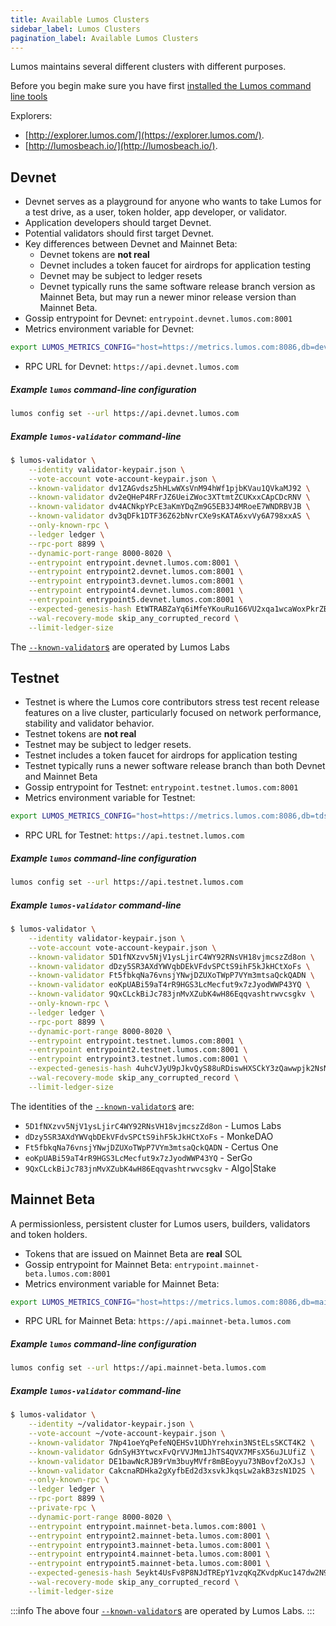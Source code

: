 ```yaml
---
title: Available Lumos Clusters
sidebar_label: Lumos Clusters
pagination_label: Available Lumos Clusters
---
```


Lumos maintains several different clusters with different purposes.

Before you begin make sure you have first
[installed the Lumos command line tools](../cli/install.md)

Explorers:

- [http://explorer.lumos.com/](https://explorer.lumos.com/).
- [http://lumosbeach.io/](http://lumosbeach.io/).

## Devnet

- Devnet serves as a playground for anyone who wants to take Lumos for a
  test drive, as a user, token holder, app developer, or validator.
- Application developers should target Devnet.
- Potential validators should first target Devnet.
- Key differences between Devnet and Mainnet Beta:
  - Devnet tokens are **not real**
  - Devnet includes a token faucet for airdrops for application testing
  - Devnet may be subject to ledger resets
  - Devnet typically runs the same software release branch version as Mainnet Beta,
    but may run a newer minor release version than Mainnet Beta.
- Gossip entrypoint for Devnet: `entrypoint.devnet.lumos.com:8001`
- Metrics environment variable for Devnet:

```bash
export LUMOS_METRICS_CONFIG="host=https://metrics.lumos.com:8086,db=devnet,u=scratch_writer,p=topsecret"
```

- RPC URL for Devnet: `https://api.devnet.lumos.com`

##### Example `lumos` command-line configuration

```bash
lumos config set --url https://api.devnet.lumos.com
```

##### Example `lumos-validator` command-line

```bash
$ lumos-validator \
    --identity validator-keypair.json \
    --vote-account vote-account-keypair.json \
    --known-validator dv1ZAGvdsz5hHLwWXsVnM94hWf1pjbKVau1QVkaMJ92 \
    --known-validator dv2eQHeP4RFrJZ6UeiZWoc3XTtmtZCUKxxCApCDcRNV \
    --known-validator dv4ACNkpYPcE3aKmYDqZm9G5EB3J4MRoeE7WNDRBVJB \
    --known-validator dv3qDFk1DTF36Z62bNvrCXe9sKATA6xvVy6A798xxAS \
    --only-known-rpc \
    --ledger ledger \
    --rpc-port 8899 \
    --dynamic-port-range 8000-8020 \
    --entrypoint entrypoint.devnet.lumos.com:8001 \
    --entrypoint entrypoint2.devnet.lumos.com:8001 \
    --entrypoint entrypoint3.devnet.lumos.com:8001 \
    --entrypoint entrypoint4.devnet.lumos.com:8001 \
    --entrypoint entrypoint5.devnet.lumos.com:8001 \
    --expected-genesis-hash EtWTRABZaYq6iMfeYKouRu166VU2xqa1wcaWoxPkrZBG \
    --wal-recovery-mode skip_any_corrupted_record \
    --limit-ledger-size
```

The [`--known-validator`s](../operations/guides/validator-start.md#known-validators)
are operated by Lumos Labs

## Testnet

- Testnet is where the Lumos core contributors stress test recent release features on a live
  cluster, particularly focused on network performance, stability and validator
  behavior.
- Testnet tokens are **not real**
- Testnet may be subject to ledger resets.
- Testnet includes a token faucet for airdrops for application testing
- Testnet typically runs a newer software release branch than both
  Devnet and Mainnet Beta
- Gossip entrypoint for Testnet: `entrypoint.testnet.lumos.com:8001`
- Metrics environment variable for Testnet:

```bash
export LUMOS_METRICS_CONFIG="host=https://metrics.lumos.com:8086,db=tds,u=testnet_write,p=c4fa841aa918bf8274e3e2a44d77568d9861b3ea"
```

- RPC URL for Testnet: `https://api.testnet.lumos.com`

##### Example `lumos` command-line configuration

```bash
lumos config set --url https://api.testnet.lumos.com
```

##### Example `lumos-validator` command-line

```bash
$ lumos-validator \
    --identity validator-keypair.json \
    --vote-account vote-account-keypair.json \
    --known-validator 5D1fNXzvv5NjV1ysLjirC4WY92RNsVH18vjmcszZd8on \
    --known-validator dDzy5SR3AXdYWVqbDEkVFdvSPCtS9ihF5kJkHCtXoFs \
    --known-validator Ft5fbkqNa76vnsjYNwjDZUXoTWpP7VYm3mtsaQckQADN \
    --known-validator eoKpUABi59aT4rR9HGS3LcMecfut9x7zJyodWWP43YQ \
    --known-validator 9QxCLckBiJc783jnMvXZubK4wH86Eqqvashtrwvcsgkv \
    --only-known-rpc \
    --ledger ledger \
    --rpc-port 8899 \
    --dynamic-port-range 8000-8020 \
    --entrypoint entrypoint.testnet.lumos.com:8001 \
    --entrypoint entrypoint2.testnet.lumos.com:8001 \
    --entrypoint entrypoint3.testnet.lumos.com:8001 \
    --expected-genesis-hash 4uhcVJyU9pJkvQyS88uRDiswHXSCkY3zQawwpjk2NsNY \
    --wal-recovery-mode skip_any_corrupted_record \
    --limit-ledger-size
```

The identities of the
[`--known-validator`s](../operations/guides/validator-start.md#known-validators) are:

- `5D1fNXzvv5NjV1ysLjirC4WY92RNsVH18vjmcszZd8on` - Lumos Labs
- `dDzy5SR3AXdYWVqbDEkVFdvSPCtS9ihF5kJkHCtXoFs` - MonkeDAO
- `Ft5fbkqNa76vnsjYNwjDZUXoTWpP7VYm3mtsaQckQADN` - Certus One
- `eoKpUABi59aT4rR9HGS3LcMecfut9x7zJyodWWP43YQ` - SerGo
- `9QxCLckBiJc783jnMvXZubK4wH86Eqqvashtrwvcsgkv` - Algo|Stake

## Mainnet Beta

A permissionless, persistent cluster for Lumos users, builders, validators and token holders.

- Tokens that are issued on Mainnet Beta are **real** SOL
- Gossip entrypoint for Mainnet Beta: `entrypoint.mainnet-beta.lumos.com:8001`
- Metrics environment variable for Mainnet Beta:

```bash
export LUMOS_METRICS_CONFIG="host=https://metrics.lumos.com:8086,db=mainnet-beta,u=mainnet-beta_write,p=password"
```

- RPC URL for Mainnet Beta: `https://api.mainnet-beta.lumos.com`

##### Example `lumos` command-line configuration

```bash
lumos config set --url https://api.mainnet-beta.lumos.com
```

##### Example `lumos-validator` command-line

```bash
$ lumos-validator \
    --identity ~/validator-keypair.json \
    --vote-account ~/vote-account-keypair.json \
    --known-validator 7Np41oeYqPefeNQEHSv1UDhYrehxin3NStELsSKCT4K2 \
    --known-validator GdnSyH3YtwcxFvQrVVJMm1JhTS4QVX7MFsX56uJLUfiZ \
    --known-validator DE1bawNcRJB9rVm3buyMVfr8mBEoyyu73NBovf2oXJsJ \
    --known-validator CakcnaRDHka2gXyfbEd2d3xsvkJkqsLw2akB3zsN1D2S \
    --only-known-rpc \
    --ledger ledger \
    --rpc-port 8899 \
    --private-rpc \
    --dynamic-port-range 8000-8020 \
    --entrypoint entrypoint.mainnet-beta.lumos.com:8001 \
    --entrypoint entrypoint2.mainnet-beta.lumos.com:8001 \
    --entrypoint entrypoint3.mainnet-beta.lumos.com:8001 \
    --entrypoint entrypoint4.mainnet-beta.lumos.com:8001 \
    --entrypoint entrypoint5.mainnet-beta.lumos.com:8001 \
    --expected-genesis-hash 5eykt4UsFv8P8NJdTREpY1vzqKqZKvdpKuc147dw2N9d \
    --wal-recovery-mode skip_any_corrupted_record \
    --limit-ledger-size
```

:::info
The above four [`--known-validator`s](../operations/guides/validator-start.md#known-validators)
are operated by Lumos Labs.
:::
